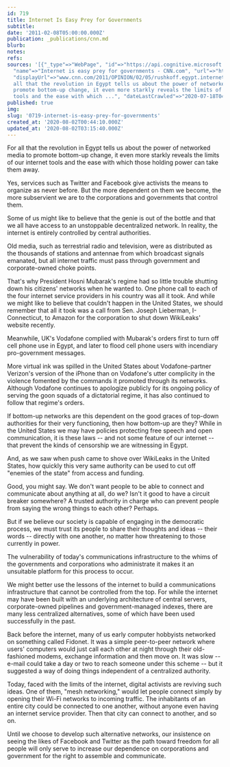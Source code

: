 ```yaml
---
id: 719
title: Internet Is Easy Prey for Governments
subtitle: 
date: '2011-02-08T05:00:00.000Z'
publication: _publications/cnn.md
blurb: 
notes: 
refs: 
sources: '[{"_type"=>"WebPage", "id"=>"https://api.cognitive.microsoft.com/api/v7/#WebPages.0",
  "name"=>"Internet is easy prey for governments - CNN.com", "url"=>"http://www.cnn.com/2011/OPINION/02/05/rushkoff.egypt.internet/index.html",
  "displayUrl"=>"www.cnn.com/2011/OPINION/02/05/rushkoff.egypt.internet", "snippet"=>"For
  all that the revolution in Egypt tells us about the power of networked media to
  promote bottom-up change, it even more starkly reveals the limits of our internet
  tools and the ease with which ...", "dateLastCrawled"=>"2020-07-18T04:38:00.0000000Z"}]'
published: true
img: 
slug: '0719-internet-is-easy-prey-for-governments'
created_at: '2020-08-02T00:44:10.000Z'
updated_at: '2020-08-02T03:15:40.000Z'
---
```

For all that the revolution in Egypt tells us about the power of networked media to promote bottom-up change, it even more starkly reveals the limits of our internet tools and the ease with which those holding power can take them away.

Yes, services such as Twitter and Facebook give activists the means to organize as never before. But the more dependent on them we become, the more subservient we are to the corporations and governments that control them.

Some of us might like to believe that the genie is out of the bottle and that we all have access to an unstoppable decentralized network. In reality, the internet is entirely controlled by central authorities.

Old media, such as terrestrial radio and television, were as distributed as the thousands of stations and antennae from which broadcast signals emanated, but all internet traffic must pass through government and corporate-owned choke points.

That's why President Hosni Mubarak's regime had so little trouble shutting down his citizens' networks when he wanted to. One phone call to each of the four internet service providers in his country was all it took. And while we might like to believe that couldn't happen in the United States, we should remember that all it took was a call from Sen. Joseph Lieberman, I-Connecticut, to Amazon for the corporation to shut down WikiLeaks' website recently.

Meanwhile, UK's Vodafone complied with Mubarak's orders first to turn off cell phone use in Egypt, and later to flood cell phone users with incendiary pro-government messages.

More virtual ink was spilled in the United States about Vodafone-partner Verizon's version of the iPhone than on Vodafone's utter complicity in the violence fomented by the commands it promoted through its networks. Although Vodafone continues to apologize publicly for its ongoing policy of serving the goon squads of a dictatorial regime, it has also continued to follow that regime's orders.

If bottom-up networks are this dependent on the good graces of top-down authorities for their very functioning, then how bottom-up are they? While in the United States we may have policies protecting free speech and open communication, it is these laws -- and not some feature of our internet -- that prevent the kinds of censorship we are witnessing in Egypt.

And, as we saw when push came to shove over WikiLeaks in the United States, how quickly this very same authority can be used to cut off "enemies of the state" from access and funding.

Good, you might say. We don't want people to be able to connect and communicate about anything at all, do we? Isn't it good to have a circuit breaker somewhere? A trusted authority in charge who can prevent people from saying the wrong things to each other? Perhaps.

But if we believe our society is capable of engaging in the democratic process, we must trust its people to share their thoughts and ideas -- their words -- directly with one another, no matter how threatening to those currently in power.

The vulnerability of today's communications infrastructure to the whims of the governments and corporations who administrate it makes it an unsuitable platform for this process to occur.

We might better use the lessons of the internet to build a communications infrastructure that cannot be controlled from the top. For while the internet may have been built with an underlying architecture of central servers, corporate-owned pipelines and government-managed indexes, there are many less centralized alternatives, some of which have been used successfully in the past.

Back before the internet, many of us early computer hobbyists networked on something called Fidonet. It was a simple peer-to-peer network where users' computers would just call each other at night through their old-fashioned modems, exchange information and then move on. It was slow -- e-mail could take a day or two to reach someone under this scheme -- but it suggested a way of doing things independent of a centralized authority.

Today, faced with the limits of the internet, digital activists are reviving such ideas. One of them, "mesh networking," would let people connect simply by opening their Wi-Fi networks to incoming traffic. The inhabitants of an entire city could be connected to one another, without anyone even having an internet service provider. Then that city can connect to another, and so on.

Until we choose to develop such alternative networks, our insistence on seeing the likes of Facebook and Twitter as the path toward freedom for all people will only serve to increase our dependence on corporations and government for the right to assemble and communicate.

